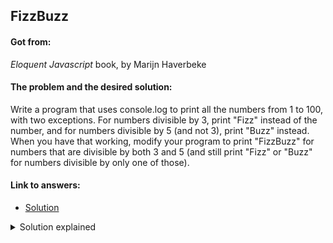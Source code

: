 ## FizzBuzz

#### Got from:

<em>Eloquent Javascript</em> book, by Marijn Haverbeke

#### The problem and the desired solution:

Write a program that uses console.log to print all the numbers from 1 to 100, with two exceptions. For numbers divisible by 3, print "Fizz" instead of the number, and for numbers divisible by 5 (and not 3), print "Buzz" instead. When you have that working, modify your program to print "FizzBuzz" for numbers that are divisible by both 3 and 5 (and still print "Fizz" or "Buzz" for numbers divisible by only one of those).

#### Link to answers:

- [Solution](fizzbuzz.js)

<details>
  <summary>Solution explained</summary>
  <p>The solution is a matter of looping 100 times using an incremented counter, and with each passing use conditionals to check if the number is divisible (ramainder = 0) by 3, 5 or both, and logging accordingly. It would alse be possible to increment a more flexible program by making the function accept two arguments and check against them, as in the flexFizzBuzz function.</p>
</details>
